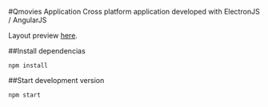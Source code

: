 #Qmovies Application
Cross platform application developed with ElectronJS / AngularJS

Layout preview [here](https://www.behance.net/gallery/46399655/Qmovies-v2-Desktop-App).

##Install dependencias
```
npm install
```

##Start development version
```
npm start
```
